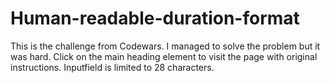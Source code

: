 # Human-readable-duration-format
This is the challenge from Codewars. I managed to solve the problem but it was hard.
Click on the main heading element to visit the page with original instructions.
Inputfield is limited to 28 characters.
